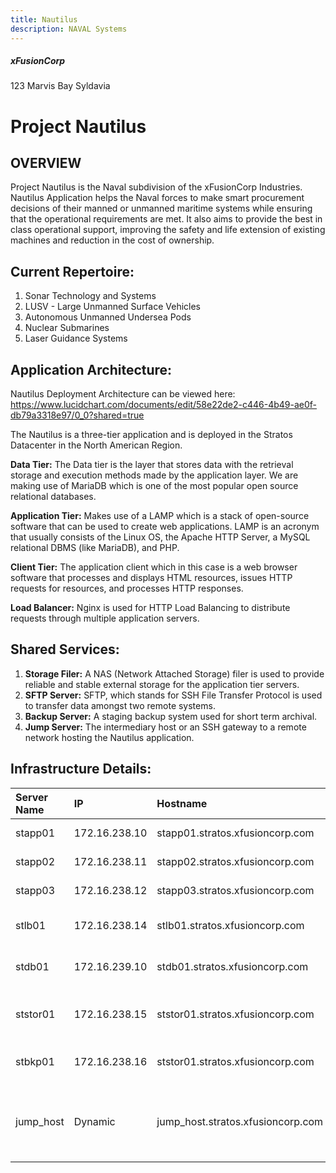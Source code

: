 ```yaml
---
title: Nautilus
description: NAVAL Systems
---
```


##### xFusionCorp
123 Marvis Bay
Syldavia

# Project Nautilus

## OVERVIEW
Project Nautilus is the Naval subdivision of the xFusionCorp Industries.
Nautilus Application helps the Naval forces to make smart procurement decisions of their manned or unmanned maritime systems while ensuring that the operational requirements are met. It also aims to provide the best in class operational support, improving the safety and life extension of existing machines and reduction in the cost of ownership.

## Current Repertoire:
1. Sonar Technology and Systems
2. LUSV - Large Unmanned Surface Vehicles
3. Autonomous Unmanned Undersea Pods
4. Nuclear Submarines
5. Laser Guidance Systems

## Application Architecture:
Nautilus Deployment Architecture can be viewed here:
https://www.lucidchart.com/documents/edit/58e22de2-c446-4b49-ae0f-db79a3318e97/0_0?shared=true

The Nautilus is a three-tier application and is deployed in the Stratos Datacenter in the North American Region.

**Data Tier:** The Data tier is the layer that stores data with the retrieval storage and execution methods made by the application layer. We are making use of MariaDB which is one of the most popular open source relational databases.

**Application Tier:** Makes use of a LAMP which is a stack of open-source software that can be used to create web applications. LAMP is an acronym that usually consists of the Linux OS, the Apache HTTP Server, a MySQL relational DBMS (like MariaDB), and PHP.

**Client Tier:** The application client which in this case is a web browser software that processes and displays HTML resources, issues HTTP requests for resources, and processes HTTP responses.

**Load Balancer:** Nginx is used for HTTP Load Balancing to distribute requests through multiple application servers.

## Shared Services:
1. **Storage Filer:** A NAS (Network Attached Storage) filer is used to provide reliable and stable external storage for the application tier servers.
2. **SFTP Server:** SFTP, which stands for SSH File Transfer Protocol is used to transfer data amongst two remote systems.
3. **Backup Server:** A staging backup system used for short term archival.
4. **Jump Server:** The intermediary host or an SSH gateway to a remote network hosting the Nautilus application.

## Infrastructure Details:

| **Server Name** | **IP**|**Hostname** | **User** |**Password**|**Purpose** |
|:---            |:---    |:---      |:--          |:---        |:---
|stapp01         | 172.16.238.10 | stapp01.stratos.xfusioncorp.com |tony | Ir0nM@n |Nautilus App 1
|stapp02         | 172.16.238.11 | stapp02.stratos.xfusioncorp.com |steve | Am3ric@ |Nautilus App 2
|stapp03         | 172.16.238.12 | stapp03.stratos.xfusioncorp.com | banner | BigGr33n |Nautilus App 3
|stlb01          | 172.16.238.14 | stlb01.stratos.xfusioncorp.com |loki | Mischi3f |Nautilus HTTP LBR
|stdb01          | 172.16.239.10 | stdb01.stratos.xfusioncorp.com |peter | Sp!dy |Nautilus DB Server
|ststor01        |172.16.238.15  | ststor01.stratos.xfusioncorp.com |natasha | Bl@kW |Stork DC Storage Filer
|stbkp01         | 172.16.238.16 | ststor01.stratos.xfusioncorp.com |clint |H@wk3y3  | Nautilus Backup Server 
|jump_host       | Dynamic       | jump_host.stratos.xfusioncorp.com || |Jump Server to Access Stork DC
 
